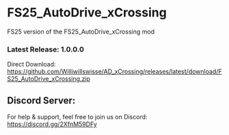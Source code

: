# FS25_AutoDrive_xCrossing
FS25 version of the FS25_AutoDrive_xCrossing mod

### Latest Release: 1.0.0.0
Direct Download: https://github.com/Williwillswisse/AD_xCrossing/releases/latest/download/FS25_AutoDrive_xCrossing.zip

## Discord Server:
For help & support, feel free to join us on Discord: 
https://discord.gg/2XfnM59DFy
